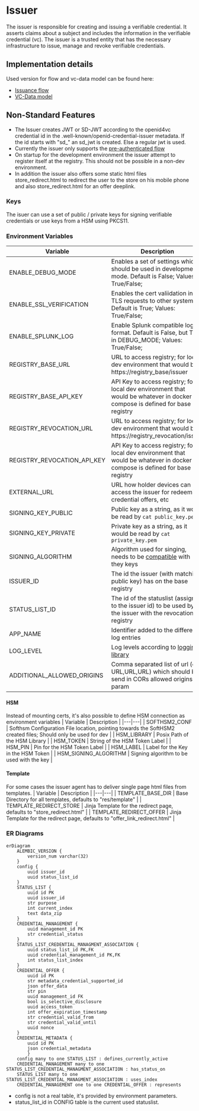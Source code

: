<!--
SPDX-FileCopyrightText: 2024 Swiss Confederation

SPDX-License-Identifier: MIT
-->

# Issuer

The issuer is responsible for creating and issuing a verifiable credential. It asserts claims about a subject and includes the information in the verifiable credential (vc). The issuer is a trusted entity that has the necessary infrastructure to issue, manage and revoke verifiable credentials.

## Implementation details

Used version for flow and vc-data model can be found here:
- [Issuance flow](https://openid.net/specs/openid-4-verifiable-credential-issuance-1_0-12.html)
- [VC-Data model](https://www.w3.org/TR/2022/REC-vc-data-model-20220303/)

## Non-Standard Features
* The Issuer creates JWT or SD-JWT according to the openid4vc credential id in the .well-known/openid-credential-issuer metadata. If the id starts with "sd_" an sd_jwt is created. Else a regular jwt is used.
* Currently the issuer only supports the [pre-authenticated flow](https://openid.bitbucket.io/connect/openid-4-verifiable-credential-issuance-1_0.html#name-pre-authorized-code-flow)
* On startup for the development environment the issuer attempt to register itself at the registry. This should not be possible in a non-dev environment.
* In addition the issuer also offers some static html files store_redirect.html to redirect the user to the store on his mobile phone and also store_redirect.html for an offer deeplink.

### Keys
The isuer can use a set of public / private keys for signing verifiable credentials or use keys from a HSM using PKCS11.

### Environment Variables
| Variable                | Description                                                                                                                                    |
| ----------------------- | ---------------------------------------------------------------------------------------------------------------------------------------------- |
| ENABLE_DEBUG_MODE       | Enables a set of settings which should be used in development mode. Default is False; Values: True/False;                                                       |
| ENABLE_SSL_VERIFICATION | Enables the cert valiidation in TLS requests to other systems Default is True; Values: True/False;                                                             |
| ENABLE_SPLUNK_LOG       | Enable Splunk compatible log format. Default is False, but True in DEBUG_MODE; Values: True/False;                                                             |
| REGISTRY_BASE_URL       | URL to access registry; for local dev environment that would be: https://registry_base/issuer                                                  |
| REGISTRY_BASE_API_KEY       | API Key to access registry; for local dev environment that would be whatever in docker compose is defined for base registry                    |
| REGISTRY_REVOCATION_URL | URL to access registry; for local dev environment that would be: https://registry_revocation/issuer                                            |
| REGISTRY_REVOCATION_API_KEY | API Key to access registry; for local dev environment that would be whatever in docker compose is defined for base registry                    |
| EXTERNAL_URL            | URL how holder devices can access the issuer for redeeming credential offers, etc                                                              |
| SIGNING_KEY_PUBLIC      | Public key as a string, as it would be read by `cat public_key.pem`                                                                            |
| SIGNING_KEY_PRIVATE     | Private key as a string, as it would be read by `cat private_key.pem`                                                                          |
| SIGNING_ALGORITHM       | Algorithm used for singing, needs to be [compatible](https://learn.microsoft.com/en-us/azure/key-vault/keys/about-keys-details) with they keys |
| ISSUER_ID               | The id the issuer (with matching public key) has on the base registry                                                                          |
| STATUS_LIST_ID          | The id of the statuslist (assigned to the issuer id) to be used by the issuer with the revocation registry                                     |
| APP_NAME | Identifier added to the different log entries |
| LOG_LEVEL | Log levels according to [logging library](https://docs.python.org/3/library/logging.html#levels) |
| ADDITIONAL_ALLOWED_ORIGINS | Comma separated list of url (e.g. URL,URL,URL) which should be send in CORs allowed origins param |

#### HSM
Instead of mounting certs, it's also possible to define HSM connection as environment variables
| Variable  | Description  |
|---|---|
| SOFTHSM2_CONF | Softhsm Configuration File location, pointing towards the SoftHSM2 created files; Should only be used for dev |
| HSM_LIBRARY | Posix Path of the HSM Library |
| HSM_TOKEN | String of the HSM Token Label |
| HSM_PIN | Pin for the HSM Token Label |
| HSM_LABEL | Label for the Key in the HSM Token |
| HSM_SIGNING_ALGORITHM | Signing algorithm to be used with the key |

#### Template
For some cases the issuer agent has to deliver single page html files from templates.
| Variable  | Description  |
|---|---|
| TEMPLATE_BASE_DIR | Base Directory for all templates, defaults to "res/template" |
| TEMPLATE_REDIRECT_STORE | Jinja Template for the redirect page, defaults to "store_redirect.html" |
| TEMPLATE_REDIRECT_OFFER | Jinja Template for the redirect page, defaults to "offer_link_redirect.html" |

### ER Diagrams
```mermaid
erDiagram
    ALEMBIC_VERSION {
        version_num varchar(32)
    }
    config {
        uuid issuer_id
        uuid status_list_id
    }
    STATUS_LIST {
        uuid id PK
        uuid issuer_id
        str purpose
        int current_index
        text data_zip
    }
    CREDENTIAL_MANAGEMENT {
        uuid management_id PK
        str credential_status
    }
    STATUS_LIST_CREDENTIAL_MANAGMENT_ASSOCIATION {
        uuid status_list_id PK,FK
        uuid credential_management_id PK,FK
        int status_list_index
    }
    CREDENTIAL_OFFER {
        uuid id PK
        str metadata_credential_supported_id
        json offer_data
        str pin
        uuid management_id FK
        bool is_selective_disclosure
        uuid access_token
        int offer_expiration_timestamp
        str credential_valid_from
        str credential_valid_until
        uuid nonce
    }
    CREDENTIAL_METADATA {
        uuid id PK
        json credential_metadata
        }
    config many to one STATUS_LIST : defines_currently_active
    CREDENTIAL_MANAGEMENT many to one STATUS_LIST_CREDENTIAL_MANAGMENT_ASSOCIATION : has_status_on
    STATUS_LIST many to one STATUS_LIST_CREDENTIAL_MANAGMENT_ASSOCIATION : uses_index
    CREDENTIAL_MANAGEMENT one to one CREDENTIAL_OFFER : represents
```

- config is not a real table, it's provided by environment parameters.
- status_list_id in CONFIG table is the current used statuslist.